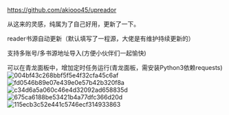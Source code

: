 https://github.com/akiooo45/upreador

从这来的灵感，纯属为了自己好用，更新了一下。

reader书源自动更新（默认填写了一程源，大佬是有维护持续更新的）

支持多账号/多书源地址导入(方便小伙伴们一起愉快)

可以在青龙面板中，增加定时任务运行(青龙面板，需安装Python3依赖requests)
![004bf43c268bbf5f5e4f32cfa45c6af](https://github.com/dysobo/reader-booksource-update/assets/30499300/9a728f15-d0c0-449b-8672-6f998e8ce383)
![fd0546b89e07e439e0e57b42b320f8a](https://github.com/dysobo/reader-booksource-update/assets/30499300/85a3be73-1570-4b49-bf79-c0011133855b)
![c34d6a5a060c46e4d32092ad658835d](https://github.com/dysobo/reader-booksource-update/assets/30499300/2859a711-8a18-4bb4-b0fd-9e2c103e1cd0)
![675ca6188be53421b4a77dfc366d20d](https://github.com/dysobo/reader-booksource-update/assets/30499300/1a763925-e6d6-4c31-a881-2e2e1a21ffa8)
![115ecb3c52e441c5746ecf314933863](https://github.com/dysobo/reader-booksource-update/assets/30499300/25b342da-eafe-482a-a861-4a3d34092161)
